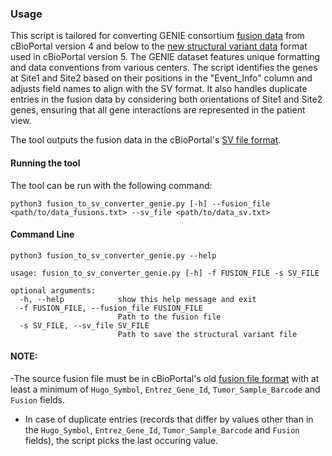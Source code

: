 ### Usage

This script is tailored for converting GENIE consortium [fusion data](https://docs.cbioportal.org/5.1-data-loading/data-loading/file-formats#fusion-data) from cBioPortal version 4 and below to the [new structural variant data](https://docs.cbioportal.org/file-formats/#structural-variant-data) format used in cBioPortal version 5. 
The GENIE dataset features unique formatting and data conventions from various centers. The script identifies the genes at Site1 and Site2 based on their positions in the "Event_Info" column and adjusts field names to align with the SV format. 
It also handles duplicate entries in the fusion data by considering both orientations of Site1 and Site2 genes, ensuring that all gene interactions are represented in the patient view.

The tool outputs the fusion data in the cBioPortal's [SV file format](https://docs.cbioportal.org/file-formats/#structural-variant-data).

#### Running the tool

The tool can be run with the following command:

```
python3 fusion_to_sv_converter_genie.py [-h] --fusion_file <path/to/data_fusions.txt> --sv_file <path/to/data_sv.txt>
```

#### Command Line
```
python3 fusion_to_sv_converter_genie.py --help
```

```
usage: fusion_to_sv_converter_genie.py [-h] -f FUSION_FILE -s SV_FILE

optional arguments:
  -h, --help            show this help message and exit
  -f FUSION_FILE, --fusion_file FUSION_FILE
                        Path to the fusion file
  -s SV_FILE, --sv_file SV_FILE
                        Path to save the structural variant file
```

#### NOTE:
-The source fusion file must be in cBioPortal's old [fusion file format](https://docs.cbioportal.org/5.1-data-loading/data-loading/file-formats#fusion-data) with at least a minimum of `Hugo_Symbol`, `Entrez_Gene_Id`, `Tumor_Sample_Barcode` and `Fusion` fields.

- In case of duplicate entries (records that differ by values other than in the `Hugo_Symbol`, `Entrez_Gene_Id`, `Tumor_Sample_Barcode` and `Fusion` fields), the script picks the last occuring value.
